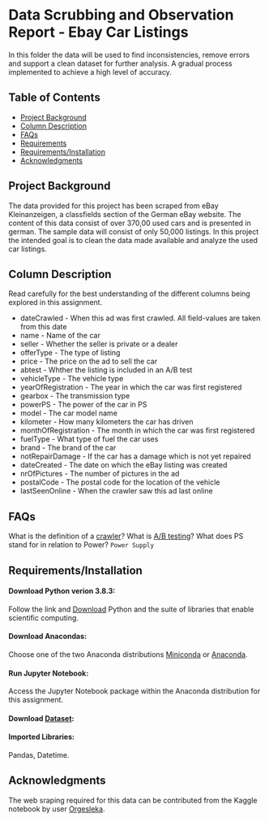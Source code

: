 # Data Scrubbing and Observation Report - Ebay Car Listings

In this folder the data will be used to find inconsistencies, remove errors and support a clean dataset for further analysis. A gradual process implemented to achieve a high level of accuracy.  


## Table of Contents
 * [Project Background](#project-background)
 * [Column Description](#column-description)
 * [FAQs](#faqs)
 * [Requirements](#requirements)
 * [Requirements/Installation](#installation)
 * [Acknowledgments](#acknoledgments) 
 
 ## Project Background

The data provided for this project has been scraped from eBay Kleinanzeigen, a classfields section of the German eBay website. The content of this data consist of over 370,00 used cars and is presented in german. The sample data will consist of only 50,000 listings. In this project the intended goal is to clean the data made available and analyze the used car listings.
  
## Column Description

 Read carefully for the best understanding of the different columns being explored in this assignment.

   * dateCrawled - When this ad was first crawled. All field-values are taken from this date
   * name - Name of the car
   * seller - Whether the seller is private or a dealer
   * offerType - The type of listing
   * price - The price on the ad to sell the car
   * abtest - Whther the listing is included in an A/B test
   * vehicleType - The vehicle type
   * yearOfRegistration - The year in which the car was first registered
   * gearbox - The transmission type
   * powerPS - The power of the car in PS
   * model - The car model name
   * kilometer - How many kilometers the car has driven
   * monthOfRegistration - The month in which the car was first registered
   * fuelType - What type of fuel the car uses
   * brand - The brand of the car
   * notRepairDamage - If the car has a damage which is not yet repaired
   * dateCreated - The date on which the eBay listing was created
   * nrOfPictures - The number of pictures in the ad
   * postalCode - The postal code for the location of the vehicle
   * lastSeenOnline - When the crawler saw this ad last online
   
## FAQs

What is the definition of a [crawler](https://whatis.techtarget.com/definition/crawler)?  What is [A/B testing](https://en.wikipedia.org/wiki/A/B_testing)?  What does PS stand for in relation to Power? `Power Supply`

## Requirements/Installation

#### Download Python verion 3.8.3:
Follow the link and [Download](https://www.python.org/downloads) Python and the suite of libraries that enable scientific computing.
#### Download Anacondas:
Choose one of the two Anaconda distributions [Miniconda](http://conda.pydata.org/miniconda.html) or [Anaconda](https://www.continuum.io/downloads).
#### Run Jupyter Notebook:
Access the Jupyter Notebook package within the Anaconda distribution for this assignment.
#### Download [Dataset](https://data.world/data-society/used-cars-data):
#### Imported Libraries:
Pandas, Datetime.

## Acknowledgments
The web sraping required for this data can be contributed from the Kaggle notebook by user [Orgesleka](https://www.kaggle.com/orgesleka).
